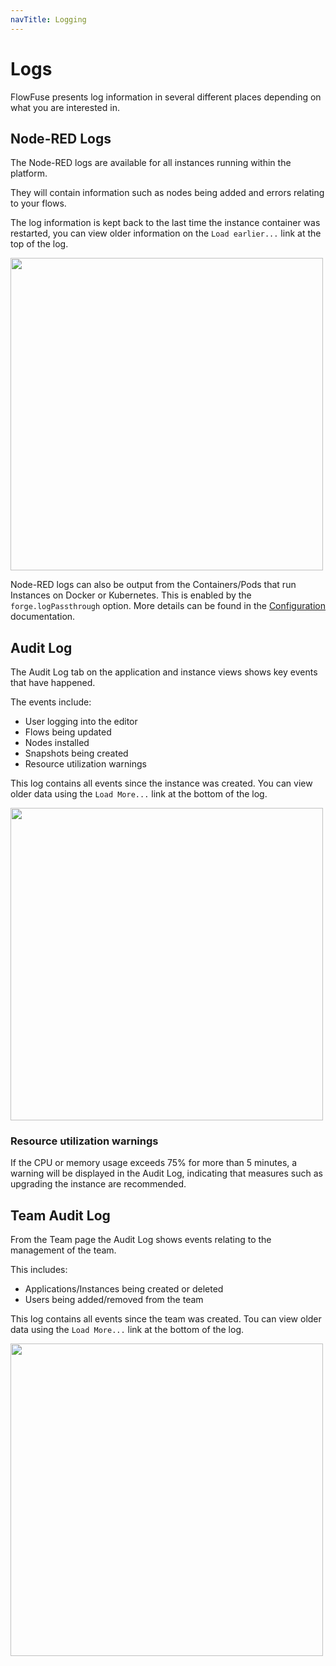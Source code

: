 ```yaml
---
navTitle: Logging
---
```


# Logs

FlowFuse presents log information in several different places depending on what you are interested in.

## Node-RED Logs

The Node-RED logs are available for all instances running within the platform.

They will contain information such as nodes being added and errors relating to your flows.

The log information is kept back to the last time the instance container was restarted, you can view older information on the `Load earlier...` link at the top of the log.

<img src="images/projectlog.png" width="500" />

Node-RED logs can also be output from the Containers/Pods that run Instances on Docker or Kubernetes. This is enabled by the `forge.logPassthrough` option. More details can be found in the [Configuration](../install/configuration.md) documentation.

## Audit Log

The Audit Log tab on the application and instance views shows key events that have happened.

The events include:
 
 - User logging into the editor
 - Flows being updated
 - Nodes installed
 - Snapshots being created
 - Resource utilization warnings

This log contains all events since the instance was created. You can view older data using the `Load More...` link at the bottom of the log.

<img src="images/projectactivity.png" width="500" />

### Resource utilization warnings

If the CPU or memory usage exceeds 75% for more than 5 minutes, a warning will be displayed in the Audit Log, indicating that measures such as upgrading the instance are recommended.

## Team Audit Log

From the Team page the Audit Log shows events relating to the management of the team.

This includes:

 - Applications/Instances being created or deleted
 - Users being added/removed from the team

This log contains all events since the team was created. Tou can view older data using the `Load More...` link at the bottom of the log.

<img src="images/teamauditlog.png" width="500" />
